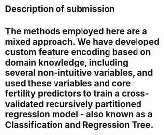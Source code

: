# Description of submission

# The methods employed here are a mixed approach. We have developed custom feature encoding based on domain knowledge, including several non-intuitive variables, and used these variables and core fertility predictors to train a cross-validated recursively partitioned regression model - also known as a Classification and Regression Tree.
